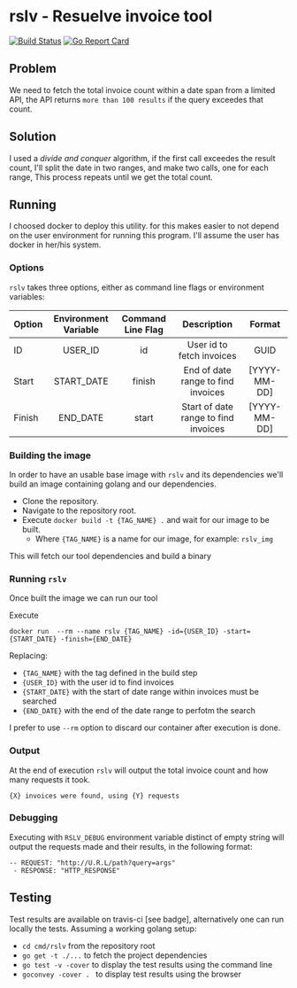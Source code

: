 # rslv - Resuelve invoice tool

[![Build Status](https://img.shields.io/travis/worg/rslv/master.svg?style=flat-square)](https://travis-ci.org/worg/rslv)
[![Go Report Card](https://goreportcard.com/badge/github.com/worg/rslv/cmd?style=flat-square)](https://goreportcard.com/report/github.com/worg/rslv)


## Problem

We need to fetch the total invoice count within a date span from a limited API, the API returns `more than 100 results` if the query exceedes that count.


## Solution

I used a _divide and conquer_ algorithm, if the first call exceedes the result count, I'll split the date in two ranges, and make two calls, one for each range, This process repeats until we get the total count.


## Running

I choosed docker to deploy this utility. for this makes easier to not depend on the user environment for running this program.
I'll assume the user has docker in her/his system.

### Options

`rslv` takes three options, either as command line flags or environment variables:

| Option | Environment Variable | Command Line Flag | Description                          | Format       |
| --     | :--:                 | :--:              | :--:                                 | :--:         |
| ID     | USER_ID              | id                | User id to fetch invoices            | GUID         |
| Start  | START_DATE           | finish            | End of date range to find invoices   | [YYYY-MM-DD] |
| Finish | END_DATE             | start             | Start of date range to find invoices | [YYYY-MM-DD] |


### Building the image

In order to have an usable base image with `rslv` and its dependencies we'll build an image containing golang and our dependencies.

* Clone the repository.
* Navigate to the repository root.
* Execute `docker build -t {TAG_NAME} .` and wait for our image to be built.
  *  Where `{TAG_NAME}` is a name for our image, for example: `rslv_img`

This will fetch our tool dependencies and build a binary

### Running `rslv`

Once built the image we can run our tool

Execute 

`docker run  --rm --name rslv {TAG_NAME} -id={USER_ID} -start={START_DATE} -finish={END_DATE}`

Replacing:

* `{TAG_NAME}` with the tag defined in the build step
* `{USER_ID}` with the user id to find invoices
* `{START_DATE}` with the start of date range within invoices must be searched
* `{END_DATE}` with the end of the date range to perfotm the search

I prefer to use `--rm` option to discard our container after execution is done.

### Output

At the end of execution `rslv` will output the total invoice count and how many requests it took.

`{X} invoices were found, using {Y} requests`

### Debugging 

Executing with `RSLV_DEBUG` environment variable distinct of empty string will output the requests made and their results, in the following format: 

```
-- REQUEST: "http://U.R.L/path?query=args"
 - RESPONSE: "HTTP_RESPONSE"
```

## Testing

Test results are available on travis-ci [see badge], alternatively one can run locally the tests.
Assuming a working golang setup:

* `cd cmd/rslv` from the repository root
* `go get -t ./...`  to fetch the project dependencies
* `go test -v -cover` to display the test results using the command line
* `goconvey -cover . ` to display test results using the browser



